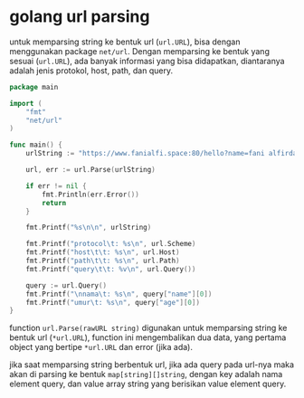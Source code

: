 # golang url parsing

untuk memparsing string ke bentuk url (`url.URL`), bisa dengan menggunakan package `net/url`.
Dengan memparsing ke bentuk yang sesuai (`url.URL`), ada banyak informasi yang bisa didapatkan,
diantaranya adalah jenis protokol, host, path, dan query.

```go
package main

import (
	"fmt"
	"net/url"
)

func main() {
	urlString := "https://www.fanialfi.space:80/hello?name=fani alfirdaus&age=17"

	url, err := url.Parse(urlString)

	if err != nil {
		fmt.Println(err.Error())
		return
	}

	fmt.Printf("%s\n\n", urlString)

	fmt.Printf("protocol\t: %s\n", url.Scheme)
	fmt.Printf("host\t\t: %s\n", url.Host)
	fmt.Printf("path\t\t: %s\n", url.Path)
	fmt.Printf("query\t\t: %v\n", url.Query())

	query := url.Query()
	fmt.Printf("\nnama\t: %s\n", query["name"][0])
	fmt.Printf("umur\t: %s\n", query["age"][0])
}
```

function `url.Parse(rawURL string)` digunakan untuk memparsing string ke bentuk url (`*url.URL`),
function ini mengembalikan dua data, yang pertama object yang bertipe `*url.URL` dan error (jika ada).

jika saat memparsing string berbentuk url, jika ada query pada url-nya maka akan di parsing ke bentuk `map[string][]string`, dengan key adalah nama element query, dan value array string yang berisikan value element query.